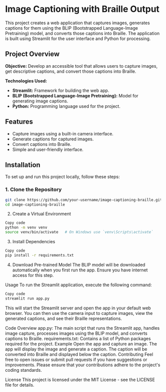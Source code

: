 # Image Captioning with Braille Output

This project creates a web application that captures images, generates captions for them using the BLIP (Bootstrapped Language-Image Pretraining) model, and converts those captions into Braille. The application is built using Streamlit for the user interface and Python for processing.

## Project Overview

**Objective:** Develop an accessible tool that allows users to capture images, get descriptive captions, and convert those captions into Braille.

**Technologies Used:**
- **Streamlit:** Framework for building the web app.
- **BLIP (Bootstrapped Language-Image Pretraining):** Model for generating image captions.
- **Python:** Programming language used for the project.

## Features

- Capture images using a built-in camera interface.
- Generate captions for captured images.
- Convert captions into Braille.
- Simple and user-friendly interface.

## Installation

To set up and run this project locally, follow these steps:

### 1. Clone the Repository

```bash
git clone https://github.com/your-username/image-captioning-braille.git
cd image-captioning-braille
```
2. Create a Virtual Environment
```bash
Copy code
python -m venv venv
source venv/bin/activate   # On Windows use `venv\Scripts\activate`
```
3. Install Dependencies
```bash
Copy code
pip install -r requirements.txt
```
4. Download Pre-trained Model
The BLIP model will be downloaded automatically when you first run the app. Ensure you have internet access for this step.

Usage
To run the Streamlit application, execute the following command:

```bash
Copy code
streamlit run app.py
```
This will start the Streamlit server and open the app in your default web browser. You can then use the camera input to capture images, view the generated captions, and see their Braille representations.

Code Overview
app.py: The main script that runs the Streamlit app, handles image capture, processes images using the BLIP model, and converts captions to Braille.
requirements.txt: Contains a list of Python packages required for the project.
Example
Open the app and capture an image.
The app will display the image and generate a caption.
The caption will be converted into Braille and displayed below the caption.
Contributing
Feel free to open issues or submit pull requests if you have suggestions or improvements. Please ensure that your contributions adhere to the project's coding standards.

License
This project is licensed under the MIT License - see the LICENSE file for details.
